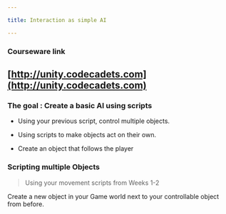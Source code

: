 ```yaml
---

title: Interaction as simple AI

---
```



### Courseware link


## [http://unity.codecadets.com](http://unity.codecadets.com)

### The goal : Create a basic AI using scripts

* Using your previous script, control multiple objects.

* Using scripts to make objects act on their own.

* Create an object that follows the player


### Scripting multiple Objects

> Using your movement scripts from Weeks 1-2

Create a new object in your Game world next to your controllable object from before.
